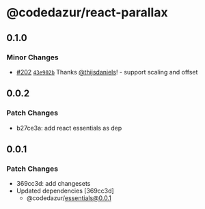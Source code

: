 # @codedazur/react-parallax

## 0.1.0

### Minor Changes

- [#202](https://github.com/codedazur/toolkit/pull/202) [`43e902b`](https://github.com/codedazur/toolkit/commit/43e902bce11ffe819b2719c2f66323567baa6720) Thanks [@thijsdaniels](https://github.com/thijsdaniels)! - support scaling and offset

## 0.0.2

### Patch Changes

- b27ce3a: add react essentials as dep

## 0.0.1

### Patch Changes

- 369cc3d: add changesets
- Updated dependencies [369cc3d]
  - @codedazur/essentials@0.0.1
